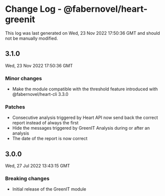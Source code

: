 # Change Log - @fabernovel/heart-greenit

This log was last generated on Wed, 23 Nov 2022 17:50:36 GMT and should not be manually modified.

## 3.1.0
Wed, 23 Nov 2022 17:50:36 GMT

### Minor changes

- Make the module compatible with the threshold feature introduced with @fabernovel/heart-cli 3.3.0

### Patches

- Consecutive analysis triggered by Heart API now send back the correct report instead of always the first
- Hide the messages triggered by GreenIT Analysis during or after an analysis
- The date of the report is now correct

## 3.0.0
Wed, 27 Jul 2022 13:43:15 GMT

### Breaking changes

- Initial release of the GreenIT module

